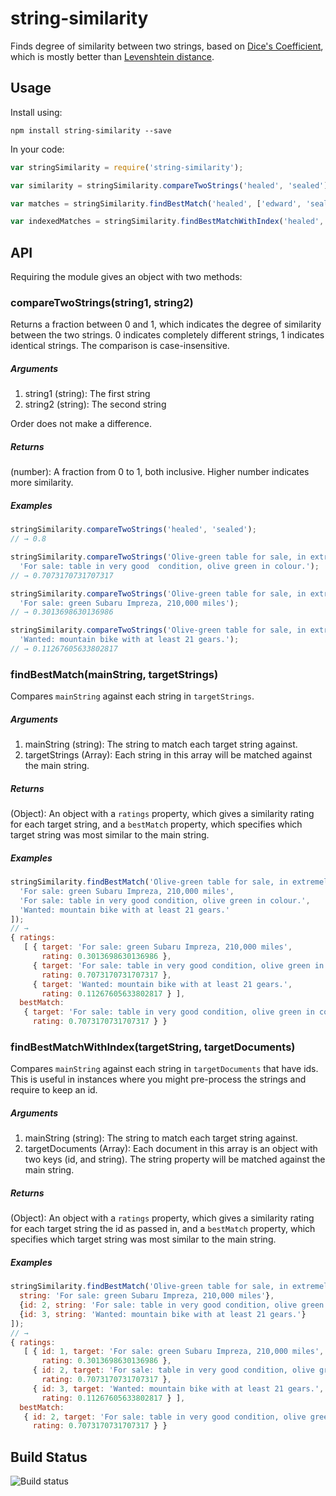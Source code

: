 string-similarity
=================

Finds degree of similarity between two strings, based on [Dice's Coefficient](http://en.wikipedia.org/wiki/S%C3%B8rensen%E2%80%93Dice_coefficient), which is mostly better than [Levenshtein distance](http://en.wikipedia.org/wiki/Levenshtein_distance).

## Usage
Install using:

```shell
npm install string-similarity --save
```

In your code:

```javascript
var stringSimilarity = require('string-similarity');

var similarity = stringSimilarity.compareTwoStrings('healed', 'sealed');

var matches = stringSimilarity.findBestMatch('healed', ['edward', 'sealed', 'theatre']);

var indexedMatches = stringSimilarity.findBestMatchWithIndex('healed', [{ id: 1, string: 'mailed' }, { id: 2, string: 'edward'}, { id: 3, string: 'sealed' }, { id: 4, string: 'theatre' } ])

```
## API

Requiring the module gives an object with two methods:

### compareTwoStrings(string1, string2)

Returns a fraction between 0 and 1, which indicates the degree of similarity between the two strings. 0 indicates completely different strings, 1 indicates identical strings. The comparison is case-insensitive.

##### Arguments

1. string1 (string): The first string
2. string2 (string): The second string

Order does not make a difference.

##### Returns

(number): A fraction from 0 to 1, both inclusive. Higher number indicates more similarity.

##### Examples

```javascript
stringSimilarity.compareTwoStrings('healed', 'sealed');
// → 0.8

stringSimilarity.compareTwoStrings('Olive-green table for sale, in extremely good condition.',
  'For sale: table in very good  condition, olive green in colour.');
// → 0.7073170731707317

stringSimilarity.compareTwoStrings('Olive-green table for sale, in extremely good condition.',
  'For sale: green Subaru Impreza, 210,000 miles');
// → 0.3013698630136986

stringSimilarity.compareTwoStrings('Olive-green table for sale, in extremely good condition.',
  'Wanted: mountain bike with at least 21 gears.');
// → 0.11267605633802817
```

### findBestMatch(mainString, targetStrings)

Compares `mainString` against each string in `targetStrings`.

##### Arguments

1. mainString (string): The string to match each target string against.
2. targetStrings (Array): Each string in this array will be matched against the main string.

##### Returns
(Object): An object with a `ratings` property, which gives a similarity rating for each target string, and a `bestMatch` property, which specifies which target string was most similar to the main string.

##### Examples
```javascript
stringSimilarity.findBestMatch('Olive-green table for sale, in extremely good condition.', [
  'For sale: green Subaru Impreza, 210,000 miles',
  'For sale: table in very good condition, olive green in colour.',
  'Wanted: mountain bike with at least 21 gears.'
]);
// →
{ ratings:
   [ { target: 'For sale: green Subaru Impreza, 210,000 miles',
       rating: 0.3013698630136986 },
     { target: 'For sale: table in very good condition, olive green in colour.',
       rating: 0.7073170731707317 },
     { target: 'Wanted: mountain bike with at least 21 gears.',
       rating: 0.11267605633802817 } ],
  bestMatch:
   { target: 'For sale: table in very good condition, olive green in colour.',
     rating: 0.7073170731707317 } }
```

### findBestMatchWithIndex(targetString, targetDocuments)

Compares `mainString` against each string in `targetDocuments` that have ids. This is useful in instances where you might pre-process the strings and require to keep an id.

##### Arguments

1. mainString (string): The string to match each target string against.
2. targetDocuments (Array): Each document in this array is an object with two keys (id, and string). The string property will be matched against the main string.

##### Returns
(Object): An object with a `ratings` property, which gives a similarity rating for each target string the id as passed in, and a `bestMatch` property, which specifies which target string was most similar to the main string.

##### Examples
```javascript
stringSimilarity.findBestMatch('Olive-green table for sale, in extremely good condition.', [{ id: 1,
  string: 'For sale: green Subaru Impreza, 210,000 miles'},
  {id: 2, string: 'For sale: table in very good condition, olive green in colour.'},
  {id: 3, string: 'Wanted: mountain bike with at least 21 gears.'}
]);
// →
{ ratings:
   [ { id: 1, target: 'For sale: green Subaru Impreza, 210,000 miles',
       rating: 0.3013698630136986 },
     { id: 2, target: 'For sale: table in very good condition, olive green in colour.',
       rating: 0.7073170731707317 },
     { id: 3, target: 'Wanted: mountain bike with at least 21 gears.',
       rating: 0.11267605633802817 } ],
  bestMatch:
   { id: 2, target: 'For sale: table in very good condition, olive green in colour.',
     rating: 0.7073170731707317 } }
```


## Build Status		
![Build status](https://codeship.com/projects/2aa453d0-0959-0134-8a76-4abcb29fe9b4/status?branch=master)
